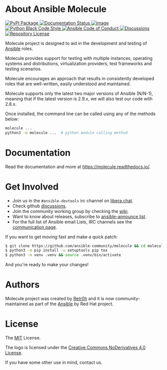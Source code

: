 # About Ansible Molecule

[
![PyPI Package](https://img.shields.io/pypi/v/molecule)
](https://pypi.org/project/molecule/)
[
![Documentation Status](https://readthedocs.org/projects/molecule/badge/?version=latest)
](https://ansible.readthedocs.io/projects/molecule)
[
![image](https://github.com/ansible-community/molecule/workflows/tox/badge.svg)
](https://github.com/ansible-community/molecule/actions)
[
![Python Black Code Style](https://img.shields.io/badge/code%20style-black-000000.svg)
](https://github.com/python/black)
[
![Ansible Code of Conduct](https://img.shields.io/badge/Code%20of%20Conduct-silver.svg)
](https://docs.ansible.com/ansible/latest/community/code_of_conduct.html)
[
![Discussions](https://img.shields.io/badge/Discussions-silver.svg)
](https://github.com/ansible-community/molecule/discussions)
[
![Repository License](https://img.shields.io/badge/license-MIT-brightgreen.svg)
](LICENSE)

Molecule project is designed to aid in the development and testing of
[Ansible](https://ansible.com) roles.

Molecule provides support for testing with multiple instances, operating
systems and distributions, virtualization providers, test frameworks and
testing scenarios.

Molecule encourages an approach that results in consistently developed
roles that are well-written, easily understood and maintained.

Molecule supports only the latest two major versions of Ansible (N/N-1),
meaning that if the latest version is 2.9.x, we will also test our code
with 2.8.x.

Once installed, the command line can be called using any of the methods
below:

```bash
molecule ...
python3 -m molecule ...  # python module calling method
```

# Documentation

Read the documentation and more at <https://molecule.readthedocs.io/>.

# Get Involved

- Join us in the `#ansible-devtools` irc channel on
  [libera.chat](https://web.libera.chat/?channel=#ansible-devtools).
- Check github
  [discussions](https://github.com/ansible-community/molecule/discussions).
- Join the community working group by checking the
  [wiki](https://github.com/ansible/community/wiki/Molecule).
- Want to know about releases, subscribe to [ansible-announce
  list](https://groups.google.com/group/ansible-announce).
- For the full list of Ansible email Lists, IRC channels see the
  [communication
  page](https://docs.ansible.com/ansible/latest/community/communication.html).

If you want to get moving fast and make a quick patch:

```bash
$ git clone https://github.com/ansible-community/molecule && cd molecule
$ python3 -m pip install -u setuptools pip tox
$ python3 -m venv .venv && source .venv/bin/activate
```

And you're ready to make your changes!

# Authors

Molecule project was created by [Retr0h](https://github.com/retr0h) and
it is now community-maintained as part of the
[Ansible](https://ansible.com) by Red Hat project.

# License

The
[MIT](https://github.com/ansible-community/molecule/blob/main/LICENSE)
License.

The logo is licensed under the [Creative Commons NoDerivatives 4.0
License](https://creativecommons.org/licenses/by-nd/4.0/).

If you have some other use in mind, contact us.